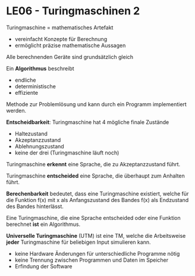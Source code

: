 # LE06 - Turingmaschinen 2

Turingmaschine = mathematisches Artefakt
- vereinfacht Konzepte für Berechnung
- ermöglicht präzise mathematische Aussagen

Alle berechnenden Geräte sind grundsätzlich gleich

Ein **Algorithmus** beschreibt
- endliche
- deterministische
- effiziente

Methode zur Problemlösung und kann durch ein Programm implementiert werden.

**Entscheidbarkeit**: Turingmaschine hat 4 mögliche finale Zustände
- Haltezustand
- Akzeptanzzustand
- Ablehnungszustand
- keine der drei (Turingmaschine läuft noch)

Turingmaschine **erkennt** eine Sprache, die zu Akzeptanzzustand führt.

Turingmaschine **entscheided** eine Sprache, die überhaupt zum Anhalten führt.

**Berechenbarkeit** bedeutet, dass eine Turingmaschine existiert, welche für die Funktion f(x) mit x als Anfangszustand des Bandes f(x) als Endzustand des Bandes hinterlässt.

Eine Turingmaschine, die eine Sprache entscheided oder eine Funktion berechnet **ist** ein Algorithmus.

**Universelle Turingmaschine** (UTM) ist eine TM, welche die Arbeitsweise **jeder** Turingmaschine für beliebigen Input simulieren kann.
- keine Hardware Änderungen für unterschiedliche Programme nötig
- keine Trennung zwischen Programmen und Daten im Speicher
- Erfindung der Software